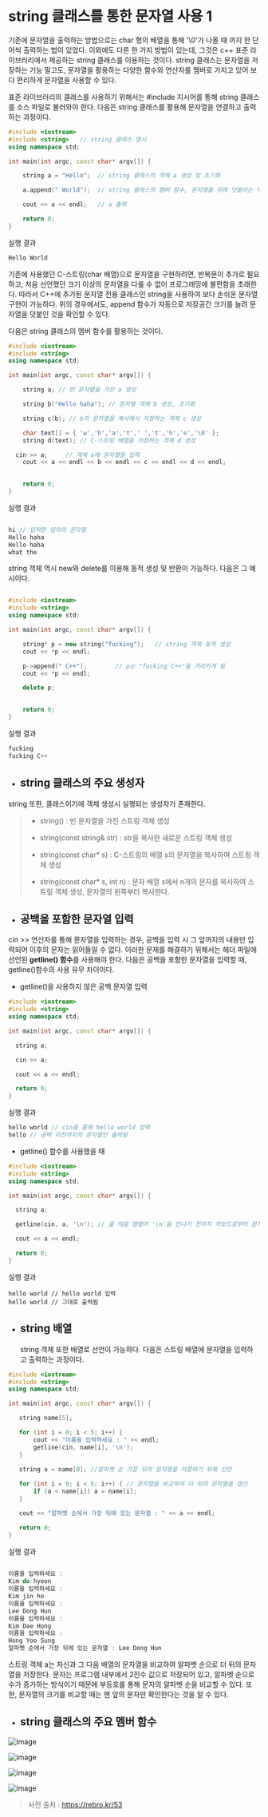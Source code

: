 # string 클래스를 통한 문자열 사용 1

기존에 문자열을 출력하는 방법으로는 char 형의 배열을 통해 '\0'가 나올 때 까지 한 단어씩 출력하는 법이 있었다. 이외에도 다른 한 가지 방법이 있는데, 그것은 c++ 표준 라이브러리에서
제공하는 string 클래스를 이용하는 것이다. string 클래스는 문자열을 저장하는 기능 말고도, 문자열을 활용하는 다양한 함수와 연산자를 멤버로 가지고 있어 보다 편리하게 문자열을
사용할 수 있다.

표준 라이브러리의 클래스를 사용하기 위해서는 #include 지시어를 통해 string 클래스를 소스 파일로 불러와야 한다. 다음은 string 클래스를 활용해 문자열을 연결하고 출력하는 과정이다.

```c++
#include <iostream>
#include <string>   // string 클래스 명시
using namespace std;

int main(int argc, const char* argv[]) {

	string a = "Hello";  // string 클래스의 객체 a 생성 및 초기화

	a.append(" World");  // string 클래스의 멤버 함수, 문자열을 뒤에 덧붙이는 역할

	cout << a << endl;   // a 출력

	return 0;
}
```
실행 결과
```c++
Hello World
```

기존에 사용했던 C-스트링(char 배열)으로 문자열을 구현하려면, 반복문이 추가로 필요하고, 처음 선언했던 크기 이상의 문자열을 다룰 수 없어 프로그래밍에 불편함을 초래한다.
따라서 C++에 추가된 문자열 전용 클래스인 string을 사용하여 보다 손쉬운 문자열 구현이 가능하다. 위의 경우에서도, append 함수가 자동으로 저장공간 크기를 늘려
문자열을 덧붙인 것을 확인할 수 있다.

다음은 string 클래스의 멤버 함수를 활용하는 것이다.
```c++
#include <iostream>
#include <string>
using namespace std;

int main(int argc, const char* argv[]) {

	string a; // 빈 문자열을 가진 a 생성

	string b("Hello haha"); // 문자열 객체 b 생성, 초기화

	string c(b); // b의 문자열을 복사해서 저장하는 객체 c 생성

	char text[] = { 'w','h','a','t',' ','t','h','e','\0' };
	string d(text); // C-스트링 배열을 저장하는 객체 d 생성

  cin >> a;     // 객체 a에 문자열을 입력
	cout << a << endl << b << endl << c << endl << d << endl;

	
	return 0;
}
```
실행 결과
```c++

hi // 입력한 임의의 문자열
Hello haha
Hello haha
what the
```

string 객체 역시 new와 delete를 이용해 동적 생성 및 반환이 가능하다. 다음은 그 예시이다.

```c++

#include <iostream>
#include <string>
using namespace std;

int main(int argc, const char* argv[]) {

	string* p = new string("fucking");   // string 객체 동적 생성
	cout << *p << endl;

	p->append(" C++");        // p는 "fucking C++"을 가리키게 됨
	cout << *p << endl;

	delete p;

	
	return 0;
}

```
실행 결과
```c++
fucking
fucking C++
```


+ ## string 클래스의 주요 생성자

string 또한, 클래스이기에 객체 생성시 실행되는 생성자가 존재한다.

> + string() : 빈 문자열을 가진 스트링 객체 생성
> 
> + string(const string& str) : str을 복사한 새로운 스트링 객체 생성
> 
> + string(const char* s) : C-스트링의 배열 s의 문자열을 복사하여 스트링 객체 생성
> 
> + string(const char* s, int n) : 문자 배열 s에서 n개의 문자를 복사하여 스트링 객체 생성, 문자열의 왼쪽부터 복사한다.


+ ## 공백을 포함한 문자열 입력

cin >> 연산자를 통해 문자열을 입력하는 경우, 공백을 입력 시 그 앞까지의 내용만 입력되어 이후의 문자는 읽어들일 수 없다.
이러한 문제를 해결하기 위해서는 <string> 헤더 파일에 선언된 **getline() 함수**를 사용해야 한다. 다음은 공백을 포함한 문자열을
  입력할 때, getline()함수의 사용 유무 차이이다.
  
  + getline()을 사용하지 않은 공백 문자열 입력
  ```c++
  #include <iostream>
#include <string>
using namespace std;

int main(int argc, const char* argv[]) {

	string a;

	cin >> a;

	cout << a << endl;

	return 0;
}
```
실행 결과
```c++
hello world // cin을 통해 hello world 입력
hello // 공백 이전까지의 문자열만 출력됨
```
  
  + getline() 함수를 사용했을 때
  ```c++
  #include <iostream>
#include <string>
using namespace std;

int main(int argc, const char* argv[]) {

	string a;

	getline(cin, a, '\n'); // 줄 띄움 명령어 '\n'을 만나기 전까지 키보드로부터 문자열을 입력받아(cin) a에 저장

	cout << a << endl;

	return 0;
}
  ```
  실행 결과
  ```
  hello world // hello world 입력
  hello world // 그대로 출력됨
```
  
+ ## string 배열
  
  string 객체 또한 배열로 선언이 가능하다. 다음은 스트링 배열에 문자열을 입력하고 출력하는 과정이다.
 ```c++
#include <iostream>
#include <string>
using namespace std;

int main(int argc, const char* argv[]) {

	string name[5];

	for (int i = 0; i < 5; i++) {
		cout << "이름을 입력하세요 : " << endl;
		getline(cin, name[i], '\n');
	}
	
	string a = name[0]; //알파벳 순 가장 뒤의 문자열을 저장하기 위해 선언

	for (int i = 0; i < 5; i++) { // 문자열을 비교하여 더 뒤의 문자열을 갱신
		if (a < name[i]) a = name[i];
	}

	cout << "알파벳 순에서 가장 뒤에 있는 문자열 : " << a << endl;

	return 0;
}
```
실행 결과
```c++
                                                
이름을 입력하세요 :
Kim do hyeon
이름을 입력하세요 :
Kim jin ho
이름을 입력하세요 :
Lee Dong Hun
이름을 입력하세요 :
Kim Dae Hong
이름을 입력하세요 :
Hong Yoo Sung
알파벳 순에서 가장 뒤에 있는 문자열 : Lee Dong Hun
```
                                                
스트링 객체 a는 자신과 그 다음 배열의 문자열을 비교하여 알파벳 순으로 더 뒤의 문자열을 저장한다.
문자는 프로그램 내부에서 2진수 값으로 저장되어 있고, 알파벳 순으로 수가 증가하는 방식이기 때문에
부등호를 통해 문자의 알파벳 순을 비교할 수 있다. 또한, 문자열의 크기를 비교할 때는 맨 앞의 문자만 확인한다는 것을 알 수 있다.
                                                
						      
+ ## string 클래스의 주요 멤버 함수
						      
![image](https://user-images.githubusercontent.com/101240036/186477458-a932cce5-56ec-4fce-8d26-610f8d4ba779.png)
						      
![image](https://user-images.githubusercontent.com/101240036/186477659-95ddbcbe-e864-4b27-8490-53b2ed2cac21.png)

						      
![image](https://user-images.githubusercontent.com/101240036/186477713-5dfdd4f7-2d71-413a-a8e2-f7dff4b18758.png)

						      
![image](https://user-images.githubusercontent.com/101240036/186477780-c32ea021-1869-446e-8e64-0f179c54f1cf.png)

> 사진 출처 : https://rebro.kr/53




                                                

 
  
  










